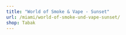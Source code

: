 ```yaml
---
title: "World of Smoke & Vape - Sunset"
url: /miami/world-of-smoke-und-vape-sunset/
shop: Tabak
---
```

